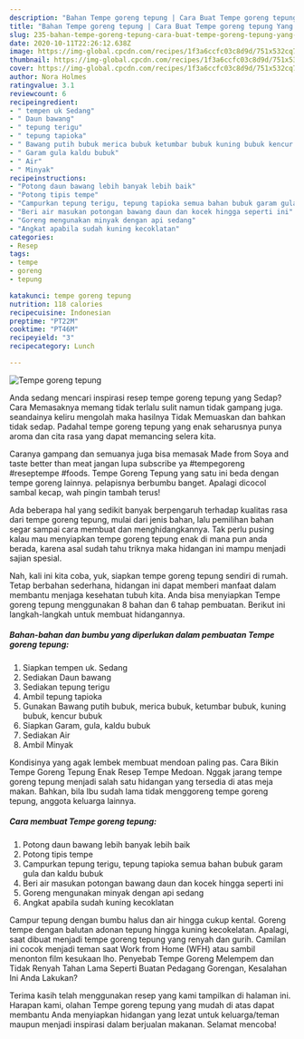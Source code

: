```yaml
---
description: "Bahan Tempe goreng tepung | Cara Buat Tempe goreng tepung Yang Lezat Sekali"
title: "Bahan Tempe goreng tepung | Cara Buat Tempe goreng tepung Yang Lezat Sekali"
slug: 235-bahan-tempe-goreng-tepung-cara-buat-tempe-goreng-tepung-yang-lezat-sekali
date: 2020-10-11T22:26:12.638Z
image: https://img-global.cpcdn.com/recipes/1f3a6ccfc03c8d9d/751x532cq70/tempe-goreng-tepung-foto-resep-utama.jpg
thumbnail: https://img-global.cpcdn.com/recipes/1f3a6ccfc03c8d9d/751x532cq70/tempe-goreng-tepung-foto-resep-utama.jpg
cover: https://img-global.cpcdn.com/recipes/1f3a6ccfc03c8d9d/751x532cq70/tempe-goreng-tepung-foto-resep-utama.jpg
author: Nora Holmes
ratingvalue: 3.1
reviewcount: 6
recipeingredient:
- " tempen uk Sedang"
- " Daun bawang"
- " tepung terigu"
- " tepung tapioka"
- " Bawang putih bubuk merica bubuk ketumbar bubuk kuning bubuk kencur bubuk"
- " Garam gula kaldu bubuk"
- " Air"
- " Minyak"
recipeinstructions:
- "Potong daun bawang lebih banyak lebih baik"
- "Potong tipis tempe"
- "Campurkan tepung terigu, tepung tapioka semua bahan bubuk garam gula dan kaldu bubuk"
- "Beri air masukan potongan bawang daun dan kocek hingga seperti ini"
- "Goreng mengunakan minyak dengan api sedang"
- "Angkat apabila sudah kuning kecoklatan"
categories:
- Resep
tags:
- tempe
- goreng
- tepung

katakunci: tempe goreng tepung 
nutrition: 118 calories
recipecuisine: Indonesian
preptime: "PT22M"
cooktime: "PT46M"
recipeyield: "3"
recipecategory: Lunch

---
```



![Tempe goreng tepung](https://img-global.cpcdn.com/recipes/1f3a6ccfc03c8d9d/751x532cq70/tempe-goreng-tepung-foto-resep-utama.jpg)

Anda sedang mencari inspirasi resep tempe goreng tepung yang Sedap? Cara Memasaknya memang tidak terlalu sulit namun tidak gampang juga. seandainya keliru mengolah maka hasilnya Tidak Memuaskan dan bahkan tidak sedap. Padahal tempe goreng tepung yang enak seharusnya punya aroma dan cita rasa yang dapat memancing selera kita.

Caranya gampang dan semuanya juga bisa memasak Made from Soya and taste better than meat jangan lupa subscribe ya #tempegoreng #reseptempe #foods. Tempe Goreng Tepung yang satu ini beda dengan tempe goreng lainnya. pelapisnya berbumbu banget. Apalagi dicocol sambal kecap, wah pingin tambah terus!

Ada beberapa hal yang sedikit banyak berpengaruh terhadap kualitas rasa dari tempe goreng tepung, mulai dari jenis bahan, lalu pemilihan bahan segar sampai cara membuat dan menghidangkannya. Tak perlu pusing kalau mau menyiapkan tempe goreng tepung enak di mana pun anda berada, karena asal sudah tahu triknya maka hidangan ini mampu menjadi sajian spesial.


Nah, kali ini kita coba, yuk, siapkan tempe goreng tepung sendiri di rumah. Tetap berbahan sederhana, hidangan ini dapat memberi manfaat dalam membantu menjaga kesehatan tubuh kita. Anda bisa menyiapkan Tempe goreng tepung menggunakan 8 bahan dan 6 tahap pembuatan. Berikut ini langkah-langkah untuk membuat hidangannya.

<!--inarticleads1-->

##### Bahan-bahan dan bumbu yang diperlukan dalam pembuatan Tempe goreng tepung:

1. Siapkan  tempen uk. Sedang
1. Sediakan  Daun bawang
1. Sediakan  tepung terigu
1. Ambil  tepung tapioka
1. Gunakan  Bawang putih bubuk, merica bubuk, ketumbar bubuk, kuning bubuk, kencur bubuk
1. Siapkan  Garam, gula, kaldu bubuk
1. Sediakan  Air
1. Ambil  Minyak


Kondisinya yang agak lembek membuat mendoan paling pas. Cara Bikin Tempe Goreng Tepung Enak Resep Tempe Medoan. Nggak jarang tempe goreng tepung menjadi salah satu hidangan yang tersedia di atas meja makan. Bahkan, bila Ibu sudah lama tidak menggoreng tempe goreng tepung, anggota keluarga lainnya. 

<!--inarticleads2-->

##### Cara membuat Tempe goreng tepung:

1. Potong daun bawang lebih banyak lebih baik
1. Potong tipis tempe
1. Campurkan tepung terigu, tepung tapioka semua bahan bubuk garam gula dan kaldu bubuk
1. Beri air masukan potongan bawang daun dan kocek hingga seperti ini
1. Goreng mengunakan minyak dengan api sedang
1. Angkat apabila sudah kuning kecoklatan


Campur tepung dengan bumbu halus dan air hingga cukup kental. Goreng tempe dengan balutan adonan tepung hingga kuning kecokelatan. Apalagi, saat dibuat menjadi tempe goreng tepung yang renyah dan gurih. Camilan ini cocok menjadi teman saat Work from Home (WFH) atau sambil menonton film kesukaan lho. Penyebab Tempe Goreng Melempem dan Tidak Renyah Tahan Lama Seperti Buatan Pedagang Gorengan, Kesalahan Ini Anda Lakukan? 

Terima kasih telah menggunakan resep yang kami tampilkan di halaman ini. Harapan kami, olahan Tempe goreng tepung yang mudah di atas dapat membantu Anda menyiapkan hidangan yang lezat untuk keluarga/teman maupun menjadi inspirasi dalam berjualan makanan. Selamat mencoba!

